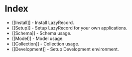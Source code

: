 Index
=====

* [[Install]] - Install LazyRecord.
* [[Setup]] - Setup LazyRecord for your own applications.
* [[Schema]] - Schema usage.
* [[Model]]  - Model usage.
* [[Collection]] - Collection usage.
* [[Development]] - Setup Development environment.
